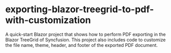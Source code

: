 # exporting-blazor-treegrid-to-pdf-with-customization
A quick-start Blazor project that shows how to perform PDF exporting in the Blazor TreeGrid of Syncfusion. This project also includes code to customize the file name, theme, header, and footer of the exported PDF document.
